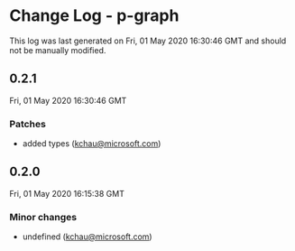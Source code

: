 # Change Log - p-graph

This log was last generated on Fri, 01 May 2020 16:30:46 GMT and should not be manually modified.

<!-- Start content -->

## 0.2.1

Fri, 01 May 2020 16:30:46 GMT

### Patches

- added types (kchau@microsoft.com)

## 0.2.0

Fri, 01 May 2020 16:15:38 GMT

### Minor changes

- undefined (kchau@microsoft.com)
